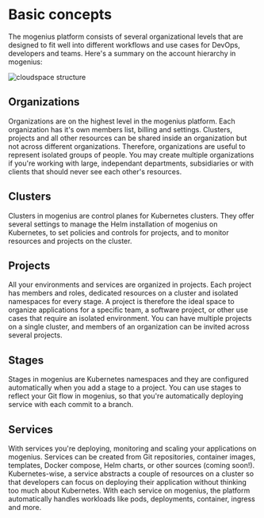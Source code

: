 ﻿---
sidebar_position: 3
---

# Basic concepts

The mogenius platform consists of several organizational levels that are designed to fit well into different workflows and use cases for DevOps, developers and teams. Here's a summary on the account hierarchy in mogenius:

![cloudspace structure](https://api.mogenius.com/file/id/a89ae14f-8a37-4a05-999e-f6b80380a877)

## Organizations
Organizations are on the highest level in the mogenius platform. Each organization has it's own members list, billing and settings. Clusters, projects and all other resources can be shared inside an organization but not across different organizations. Therefore, organizations are useful to represent isolated groups of people. You may create multiple organizations if you're working with large, independant departments, subsidiaries or with clients that should never see each other's resources.

## Clusters
Clusters in mogenius are control planes for Kubernetes clusters. They offer several settings to manage the Helm installation of mogenius on Kubernetes, to set policies and controls for projects, and to monitor resources and projects on the cluster.

## Projects
All your environments and services are organized in projects. Each project has members and roles, dedicated resources on a cluster and isolated namespaces for every stage. A project is therefore the ideal space to organize applications for a specific team, a software project, or other use cases that require an isolated environment. You can have multiple projects on a single cluster, and members of an organization can be invited across several projects.

## Stages
Stages in mogenius are Kubernetes namespaces and they are configured automatically when you add a stage to a project. You can use stages to reflect your Git flow in mogenius, so that you're automatically deploying service with each commit to a branch.

## Services
With services you're deploying, monitoring and scaling your applications on mogenius. Services can be created from Git repositories, container images, templates, Docker compose, Helm charts, or other sources (coming soon!). Kubernetes-wise, a service abstracts a couple of resources on a cluster so that developers can focus on deploying their application without thinking too much about Kubernetes. With each service on mogenius, the platform automatically handles workloads like pods, deployments, container, ingress and more.